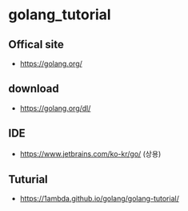 # golang_tutorial

## Offical site
- https://golang.org/

## download
- https://golang.org/dl/

## IDE
- https://www.jetbrains.com/ko-kr/go/  (상용)

## Tuturial
- https://1ambda.github.io/golang/golang-tutorial/


